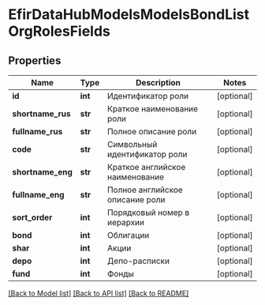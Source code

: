 # EfirDataHubModelsModelsBondListOrgRolesFields

## Properties
Name | Type | Description | Notes
------------ | ------------- | ------------- | -------------
**id** | **int** | Идентификатор роли | [optional] 
**shortname_rus** | **str** | Краткое наименование роли | [optional] 
**fullname_rus** | **str** | Полное описание роли | [optional] 
**code** | **str** | Символьный идентификатор роли | [optional] 
**shortname_eng** | **str** | Краткое английское наименование | [optional] 
**fullname_eng** | **str** | Полное английское описание роли | [optional] 
**sort_order** | **int** | Порядковый номер в иерархии | [optional] 
**bond** | **int** | Облигации | [optional] 
**shar** | **int** | Акции | [optional] 
**depo** | **int** | Депо-расписки | [optional] 
**fund** | **int** | Фонды | [optional] 

[[Back to Model list]](../README.md#documentation-for-models) [[Back to API list]](../README.md#documentation-for-api-endpoints) [[Back to README]](../README.md)

